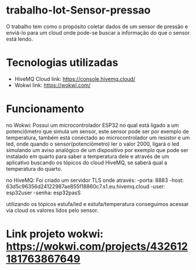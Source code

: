# trabalho-Iot-Sensor-pressao
O trabalho tem como o propósito coletar dados de um sensor de pressão e 
enviá-lo para um cloud onde pode-se buscar a informação do que o sensor está lendo.
# Tecnologias utilizadas
- HiveMQ Cloud
link: https://console.hivemq.cloud/
- Wokwi
link: https://wokwi.com/
# Funcionamento
no Wokwi: Possui um microcontrolador ESP32 no qual está ligado a um potenciômetro que 
          simula um sensor, este sensor pode ser por exemplo de temperatura, 
          também está conectado ao microcontrolador um resistor e um led, onde quando o sensor(potenciômetro) 
          ler o valor 2000, ligará o led simulando um aviso analógico de um dispositivo por exemplo que pode
          ser instalado em quarto para saber a temperatura dele e através de um aplicativo buscando
          os tópicos do cloud HiveMQ, se saberá qual a temperatura do quarto. 

no HiveMQ: Foi criado um servidor TLS onde através: 
-porta: 8883 
-host: 63d5c96356d24122987ae855f18860c7.s1.eu.hivemq.cloud 
-user: esp32user 
-senha: esp32pasS 

utilizando os tópicos estufa/led e estufa/temperatura conseguimos acessar via cloud os valores lidos pelo sensor.

# Link projeto wokwi: https://wokwi.com/projects/432612181763867649
